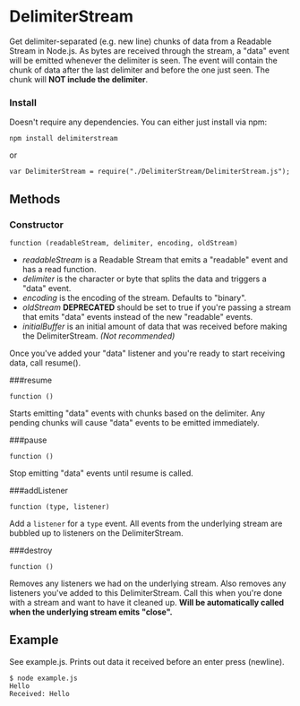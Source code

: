 DelimiterStream
===============

Get delimiter-separated (e.g. new line) chunks of data from a Readable Stream in Node.js. As bytes are received
through the stream, a "data" event will be emitted whenever the delimiter is seen. The event
will contain the chunk of data after the last delimiter and before the one just seen. The
chunk will **NOT include the delimiter**.

### Install
Doesn't require any dependencies. You can either just install via npm:

```
npm install delimiterstream
```

or

```
var DelimiterStream = require("./DelimiterStream/DelimiterStream.js");
```

Methods
-------

### Constructor
```
function (readableStream, delimiter, encoding, oldStream)
```

* *readableStream* is a Readable Stream that emits a "readable" event and has a read function.
* *delimiter* is the character or byte that splits the data and triggers a "data" event.
* *encoding* is the encoding of the stream. Defaults to "binary".
* *oldStream* **DEPRECATED** should be set to true if you're passing a stream that emits "data" events instead of the new "readable" events.
* *initialBuffer* is an initial amount of data that was received before making the DelimiterStream. *(Not recommended)*

Once you've added your "data" listener and you're ready to start receiving data, call resume().

###resume
```
function ()
```

Starts emitting "data" events with chunks based on the delimiter. Any pending chunks will
cause "data" events to be emitted immediately.

###pause
```
function ()
```

Stop emitting "data" events until resume is called.


###addListener
```
function (type, listener)
```

Add a `listener` for a `type` event. All events from the underlying stream are bubbled up to listeners on the DelimiterStream.

###destroy
```
function ()
```

Removes any listeners we had on the underlying stream. Also removes any listeners you've added
to this DelimiterStream. Call this when you're done with a stream and want to have it cleaned up.
**Will be automatically called when the underlying stream emits "close".**

Example
-------
See example.js. Prints out data it received before an enter press (newline).

```
$ node example.js
Hello
Received: Hello
```

